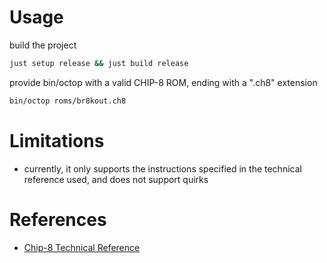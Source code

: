# Usage
build the project
```bash
just setup release && just build release
```
provide bin/octop with a valid CHIP-8 ROM, ending with a ".ch8" extension
```bash
bin/octop roms/br8kout.ch8
```
# Limitations
- currently, it only supports the instructions specified in the technical reference used, and does not support quirks
# References
- [Chip-8 Technical Reference](http://devernay.free.fr/hacks/chip8/C8TECH10.HTM)
